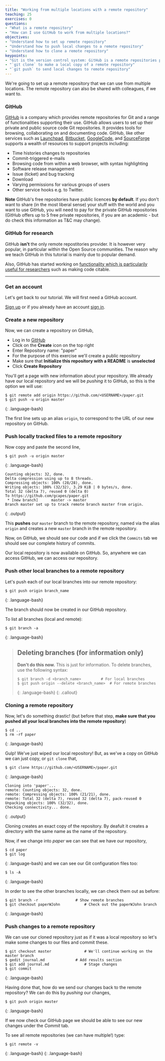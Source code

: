 ```yaml
---
title: "Working from multiple locations with a remote repository"
teaching: 25
exercises: 0
questions:
- "What is a remote repository"
- "How can I use GitHub to work from multiple locations?"
objectives:
- "Understand how to set up remote repository"
- "Understand how to push local changes to a remote repository"
- "Understand how to clone a remote repository"
keypoints:
- "Git is the version control system: GitHub is a remote repositories provider."
- "`git clone` to make a local copy of a remote repository"
- "`git push` to send local changes to remote repository"
---
```


We're going to set up a remote repository that we can use from multiple
locations. The remote repository can also be shared with colleagues, if we want
to.

### GitHub

[GitHub](http://GitHub.com) is a company which provides remote repositories for
Git and a range of functionalities supporting their use. GitHub allows users to
set up  their private and public source code Git repositories. It provides
tools for browsing, collaborating on and documenting code. GitHub, like other
services such as [Launchpad](https://launchpad.net),
[Bitbucket](https://bitbucket.org), [GoogleCode](http://code.google.com), and
[SourceForge](http://sourceforge.net) supports a wealth of resources to support
projects including:

* Time histories changes to repositories 
* Commit-triggered e-mails 
* Browsing code from within a web browser, with syntax highlighting 
* Software release management 
* Issue (ticket) and bug tracking 
* Download 
* Varying permissions for various groups of users 
* Other service hooks e.g. to Twitter.

**Note**  GitHub's free repositories have public licences **by default**. If
you don't want to share (in the most liberal sense) your stuff with the world
and you want to use GitHub, you will need to pay for the
private GitHub repositories (GitHub offers up to 5 free private repositories,
if you are an academic - but do check this information as T&C may change).

### GitHub for research 
GitHub **isn't** the only remote repostitories provider. It is however very popular, 
in particular within the Open Source communities. The reason why we teach GitHub 
in this tutorial is mainly due to popular demand. 

Also, GitHub has started working on [functionality which is particularily useful
for researchers](https://github.com/blog/1840-improving-github-for-sciences)
such as making code citable.

---

### Get an account

Let's get back to our tutorial. We will first need a GitHub account.

[Sign up](https://GitHub.com) or if you already have an account [sign
in](https://GitHub.com). 

### Create a new repository

Now, we can create a repository on GitHub,

* Log in to [GitHub](https://GitHub.com/) 
* Click on the **Create** icon on the top right 
* Enter Repository name: "paper"
* For the purpose of this exercise we'll create a public repository 
* Make sure that **Initialize this repository with a README** is **unselected** 
* Click **Create Repository**

You'll get a page with new information about your repository. We already have
our local repository and we will be *pushing* it to GitHub, so this is the
option we will use:

```
$ git remote add origin https://github.com/<USERNAME>/paper.git 
$ git push -u origin master
```
{: .language-bash}

The first line sets up an alias `origin`, to correspond to the URL of our
new repository on GitHub.


### Push locally tracked files to a remote repository

Now copy and paste the second line,

```
$ git push -u origin master 
```
{: .language-bash}
```
Counting objects: 32, done.
Delta compression using up to 8 threads.
Compressing objects: 100% (28/28), done.
Writing objects: 100% (32/32), 3.29 KiB | 0 bytes/s, done.
Total 32 (delta 7), reused 0 (delta 0)
To https://github.com/gcapes/paper.git
 * [new branch]      master -> master
Branch master set up to track remote branch master from origin.
```
{: .output}

This **pushes** our `master` branch to the remote repository, named via the alias
`origin` and creates a new `master` branch in the remote repository.

Now, on GitHub, we should see our code and if we click the `Commits` tab we should see
our complete history of commits.  

Our local repository is now available on GitHub. So, anywhere we can access
GitHub, we can access our repository.


### Push other local branches to a remote repository
  
Let's push each of our local branches into our remote repository:

```
$ git push origin branch_name
```
{: .language-bash}
    
The branch should now be created in our GitHub repository.    

To list all branches (local and remote):

```
$ git branch -a
```
{: .language-bash}
    
> ## Deleting branches (for information only) 
> **Don't do this now.** This is just for information.
> To delete branches, use the following syntax:
>
> ```
> $ git branch -d <branch_name>			# For local branches
> $ git push origin --delete <branch_name>	# For remote branches
> ```
> {: .language-bash}
{: .callout}

### Cloning a remote repository

Now, let's do something drastic! (but before that step, **make sure that you
pushed all your local branches into the remote repository**)

```
$ cd .. 
$ rm -rf paper
```
{: .language-bash}

Gulp! We've just wiped our local repository! But, as we've a copy on GitHub we
can just copy, or `git clone` that,

```
$ git clone https://github.com/<USERNAME>/paper.git 
```
{: .language-bash}
```
Cloning into 'paper'...
remote: Counting objects: 32, done.
remote: Compressing objects: 100% (21/21), done.
remote: Total 32 (delta 7), reused 32 (delta 7), pack-reused 0
Unpacking objects: 100% (32/32), done.
Checking connectivity... done.
```
{: .output}

Cloning creates an exact copy of the repository. By deafult it creates
a directory with the same name as the name of the repository. 

Now, if we change into *paper* we can see that we have our repository,

```    
$ cd paper 
$ git log
```
{: .language-bash}
and we can see our Git configuration files too:

```    
$ ls -A
```
{: .language-bash}

In order to see the other branches locally, we can check them out as before:

```
$ git branch -r					# Show remote branches
$ git checkout paperWJohn			# Check out the paperWJohn branch
```
{: .language-bash}

### Push changes to a remote repository

We can use our cloned repository just as if it was a local repository so let's
make some changes to our files and commit these.

```
$ git checkout master				# We'll continue working on the master branch
$ gedit journal.md				# Add results section
$ git add journal.md				# Stage changes
$ git commit
```
{: .language-bash}

Having done that, how do we send our changes back to the remote repository? We
can do this by *pushing* our changes,

```
$ git push origin master
```
{: .language-bash}

If we now check our GitHub page we should be able to see our new changes under
the *Commit* tab.

To see all remote repositories (we can have multiple!) type:
	
```
$ git remote -v
```
{: .language-bash}
{: .language-bash}
